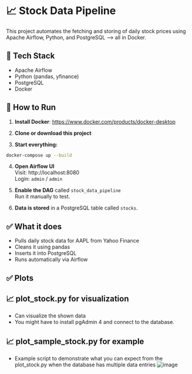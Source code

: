 # 📈 Stock Data Pipeline

This project automates the fetching and storing of daily stock prices using Apache Airflow, Python, and PostgreSQL —> all in Docker.

## 🧰 Tech Stack
- Apache Airflow
- Python (pandas, yfinance)
- PostgreSQL
- Docker

## 🚀 How to Run

1. **Install Docker**: https://www.docker.com/products/docker-desktop

2. **Clone or download this project**

3. **Start everything:**

```bash
docker-compose up --build
```

4. **Open Airflow UI**  
Visit: http://localhost:8080  
Login: `admin` / `admin`

5. **Enable the DAG** called `stock_data_pipeline`  
Run it manually to test.

6. **Data is stored** in a PostgreSQL table called `stocks`.

## ✅ What it does

- Pulls daily stock data for AAPL from Yahoo Finance
- Cleans it using pandas
- Inserts it into PostgreSQL
- Runs automatically via Airflow

## ✅ Plots

## 📈 plot_stock.py for visualization
- Can visualize the shown data
- You might have to install pgAdmin 4 and connect to the database.

## 📈 plot_sample_stock.py for example
- Example script to demonstrate what you can expect from the plot_stock.py when the database has multiple data entries
![image](https://github.com/user-attachments/assets/9a86c114-771f-4814-a590-702e2da14fcf)

